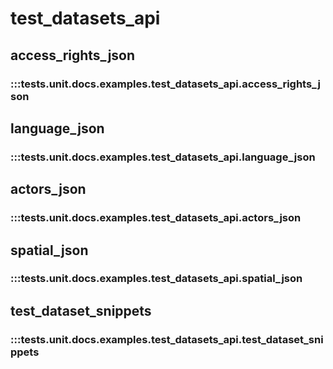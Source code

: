 # test_datasets_api

## access_rights_json

### :::tests.unit.docs.examples.test_datasets_api.access_rights_json

## language_json

### :::tests.unit.docs.examples.test_datasets_api.language_json

## actors_json

### :::tests.unit.docs.examples.test_datasets_api.actors_json

## spatial_json

### :::tests.unit.docs.examples.test_datasets_api.spatial_json

## test_dataset_snippets

### :::tests.unit.docs.examples.test_datasets_api.test_dataset_snippets

